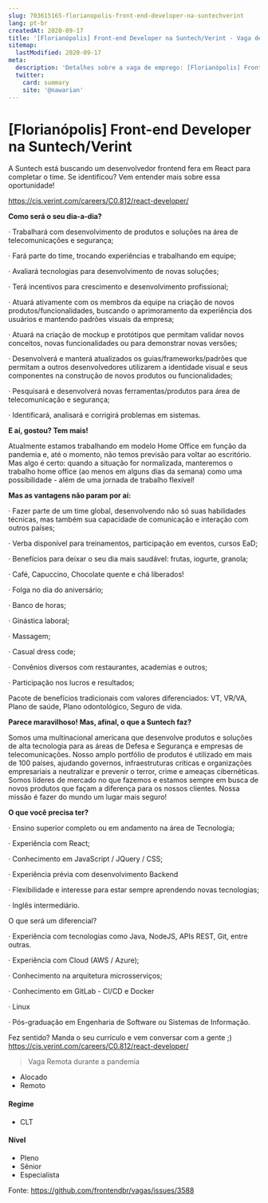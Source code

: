 ```yaml
---
slug: 703615165-florianopolis-front-end-developer-na-suntechverint
lang: pt-br
createdAt: 2020-09-17
title: '[Florianópolis] Front-end Developer na Suntech/Verint - Vaga de Emprego'
sitemap:
  lastModified: 2020-09-17
meta:
  description: 'Detalhes sobre a vaga de emprego: [Florianópolis] Front-end Developer na Suntech/Verint'
  twitter:
    card: summary
    site: '@nawarian'
---
```


# [Florianópolis] Front-end Developer na Suntech/Verint

A Suntech está buscando um desenvolvedor frontend fera em React para completar o time. Se identificou? Vem entender mais sobre essa oportunidade!

https://cis.verint.com/careers/C0.812/react-developer/

**Como será o seu dia-a-dia?**

·       Trabalhará com desenvolvimento de produtos e soluções na área de telecomunicações e segurança;

·       Fará parte do time, trocando experiências e trabalhando em equipe;

·       Avaliará tecnologias para desenvolvimento de novas soluções;

·       Terá incentivos para crescimento e desenvolvimento profissional;

·       Atuará ativamente com os membros da equipe na criação de novos produtos/funcionalidades, buscando o aprimoramento da experiência dos usuários e mantendo padrões visuais da empresa;

·       Atuará na criação de mockup e protótipos que permitam validar novos conceitos, novas funcionalidades ou para demonstrar novas versões;

·       Desenvolverá e manterá atualizados os guias/frameworks/padrões que permitam a outros desenvolvedores utilizarem a identidade visual e seus componentes na construção de novos produtos ou funcionalidades;

·       Pesquisará e desenvolverá novas ferramentas/produtos para área de telecomunicação e segurança;

·       Identificará, analisará e corrigirá problemas em sistemas.

**E aí, gostou? Tem mais!**

Atualmente estamos trabalhando em modelo Home Office em função da pandemia e, até o momento, não temos previsão para voltar ao escritório. Mas algo é certo: quando a situação for normalizada, manteremos o trabalho home office (ao menos em alguns dias da semana) como uma possibilidade - além de uma jornada de trabalho flexível!

**Mas as vantagens não param por aí:**

   ·       Fazer parte de um time global, desenvolvendo não só suas habilidades técnicas, mas também sua capacidade de comunicação e interação com outros países;

·       Verba disponível para treinamentos, participação em eventos, cursos EaD;

·       Benefícios para deixar o seu dia mais saudável: frutas, iogurte, granola;

·       Café, Capuccino, Chocolate quente e chá liberados!

·       Folga no dia do aniversário;

·       Banco de horas;

·       Ginástica laboral;

·       Massagem;

·       Casual dress code;

·       Convênios diversos com restaurantes, academias e outros;

·       Participação nos lucros e resultados;

Pacote de benefícios tradicionais com valores diferenciados: VT, VR/VA, Plano de saúde, Plano odontológico, Seguro de vida.

**Parece maravilhoso! Mas, afinal, o que a Suntech faz?**

Somos uma multinacional americana que desenvolve produtos e soluções de alta tecnologia para as áreas de Defesa e Segurança e empresas de telecomunicações. Nosso amplo portfólio de produtos é utilizado em mais de 100 países, ajudando governos, infraestruturas críticas e organizações empresariais a neutralizar e prevenir o terror, crime e ameaças cibernéticas. Somos líderes de mercado no que fazemos e estamos sempre em busca de novos produtos que façam a diferença para os nossos clientes. Nossa missão é fazer do mundo um lugar mais seguro!

**O que você precisa ter?**

·       Ensino superior completo ou em andamento na área de Tecnologia;

·       Experiência com React;

·       Conhecimento em JavaScript / JQuery / CSS;

·       Experiência prévia com desenvolvimento Backend

·       Flexibilidade e interesse para estar sempre aprendendo novas tecnologias; 

·       Inglês intermediário.

 O que será um diferencial?

·       Experiência com tecnologias como Java, NodeJS, APIs REST, Git, entre outras.

·       Experiência com Cloud (AWS / Azure);

·       Conhecimento na arquitetura microsserviços;

·       Conhecimento em GitLab - CI/CD e Docker

·       Linux

·       Pós-graduação em Engenharia de Software ou Sistemas de Informação.

Fez sentido? Manda o seu currículo e vem conversar com a gente ;)
https://cis.verint.com/careers/C0.812/react-developer/



> Vaga Remota durante a pandemia
- Alocado
- Remoto

#### Regime
- CLT

#### Nível
- Pleno
- Sênior
- Especialista

Fonte: https://github.com/frontendbr/vagas/issues/3588
